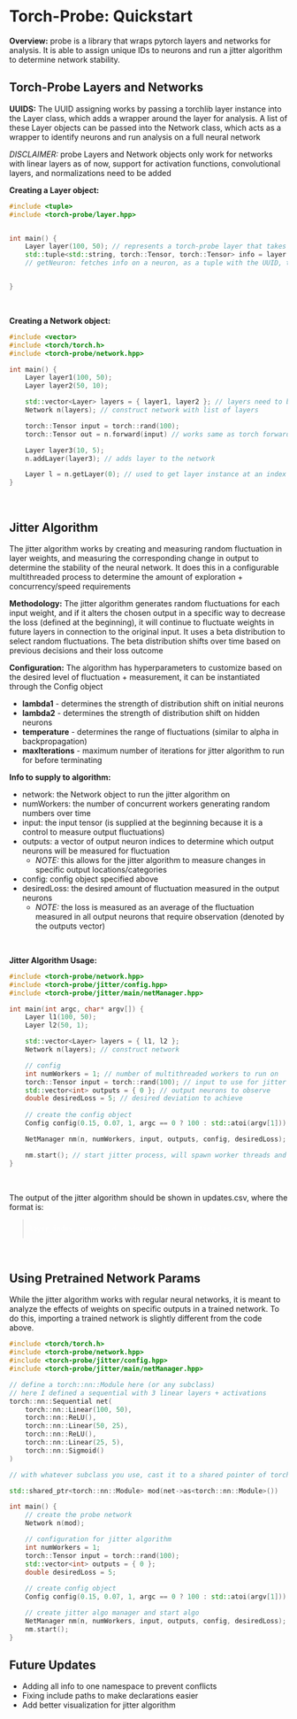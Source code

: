 # Torch-Probe: Quickstart

**Overview:** probe is a library that wraps pytorch layers and networks for analysis. It is able to assign unique IDs to neurons and run a jitter algorithm to determine network stability. 



## Torch-Probe Layers and Networks

**UUIDS:** The UUID assigning works by passing a torchlib layer instance into the Layer class, which adds a wrapper around the layer for analysis. A list of these Layer objects can be passed into the Network class, which acts as a wrapper to identify neurons and run analysis on a full neural network

_DISCLAIMER:_ probe Layers and Network objects only work for networks with linear layers as of now, support for activation functions, convolutional layers, and normalizations need to be added
&nbsp;

**Creating a Layer object:**
```cpp
#include <tuple>
#include <torch-probe/layer.hpp>


int main() {
    Layer layer(100, 50); // represents a torch-probe layer that takes in a 100 size input vector and outputs size 50
    std::tuple<std::string, torch::Tensor, torch::Tensor> info = layer.getNeuron(0);
    // getNeuron: fetches info on a neuron, as a tuple with the UUID, the weight tensor, and the bias tensor


}
```
&nbsp;

**Creating a Network object:**
```cpp
#include <vector>
#include <torch/torch.h>
#include <torch-probe/network.hpp>

int main() {
    Layer layer1(100, 50);
    Layer layer2(50, 10);

    std::vector<Layer> layers = { layer1, layer2 }; // layers need to be in a vector to be passed to network
    Network n(layers); // construct network with list of layers

    torch::Tensor input = torch::rand(100);
    torch::Tensor out = n.forward(input) // works same as torch forward, will return error on dimension mismatch

    Layer layer3(10, 5);
    n.addLayer(layer3); // adds layer to the network

    Layer l = n.getLayer(0); // used to get layer instance at an index in the network, for fetch neurons based on uuid
}
```
&nbsp;


## Jitter Algorithm
The jitter algorithm works by creating and measuring random fluctuation in layer weights, and measuring the corresponding change in output to determine the stability of the neural network. It does this in a configurable multithreaded process to determine the amount of exploration + concurrency/speed requirements

**Methodology:** The jitter algorithm generates random fluctuations for each input weight, and if it alters the chosen output in a specific way to decrease the loss (defined at the beginning), it will continue to fluctuate weights in future layers in connection to the original input. It uses a beta distribution to select random fluctuations. The beta distribution shifts over time based on previous decisions and their loss outcome

**Configuration:** The algorithm has hyperparameters to customize based on the desired level of fluctuation + measurement, it can be instantiated through the Config object

 * **lambda1** - determines the strength of distribution shift on initial neurons
 * **lambda2** - determines the strength of distribution shift on hidden neurons
 * **temperature** - determines the range of fluctuations (similar to alpha in backpropagation)
 * **maxIterations** - maximum number of iterations for jitter algorithm to run for before terminating


**Info to supply to algorithm:**
 * network: the Network object to run the jitter algorithm on
 * numWorkers: the number of concurrent workers generating random numbers over time
 * input: the input tensor (is supplied at the beginning because it is a control to measure output fluctuations)
 * outputs: a vector of output neuron indices to determine which output neurons will be measured for fluctuation
   * _NOTE:_ this allows for the jitter algorithm to measure changes in specific output locations/categories
 * config: config object specified above
 * desiredLoss: the desired amount of fluctuation measured in the output neurons
   * _NOTE:_ the loss is measured as an average of the fluctuation measured in all output neurons that require observation (denoted by the outputs vector)

&nbsp;

**Jitter Algorithm Usage:**
```cpp
#include <torch-probe/network.hpp>
#include <torch-probe/jitter/config.hpp>
#include <torch-probe/jitter/main/netManager.hpp> 

int main(int argc, char* argv[]) {
    Layer l1(100, 50);
    Layer l2(50, 1);

    std::vector<Layer> layers = { l1, l2 };
    Network n(layers); // construct network

    // config
    int numWorkers = 1; // number of multithreaded workers to run on
    torch::Tensor input = torch::rand(100); // input to use for jitter algorithm
    std::vector<int> outputs = { 0 }; // output neurons to observe
    double desiredLoss = 5; // desired deviation to achieve
    
    // create the config object
    Config config(0.15, 0.07, 1, argc == 0 ? 100 : std::atoi(argv[1])); // lambda1, lambda2, temperature, and maxiterations

    NetManager nm(n, numWorkers, input, outputs, config, desiredLoss); // main jitter algo object

    nm.start(); // start jitter process, will spawn worker threads and begin communication for jitter algo
}
```
&nbsp;

The output of the jitter algorithm should be shown in updates.csv, where the format is:
<blockquote style="padding: 10px"><code style="color: white">layer_index, neuron_id, update_value, resulting_loss</code></blockquote>
<!-- <blockquote style="padding: 10px; border-color: #ef4444; background-color: #ef444440; color: white"><code style="color: white">layer_index, neuron_id, update_value, resulting_loss</code></blockquote> -->

&nbsp;

## Using Pretrained Network Params

While the jitter algorithm works with regular neural networks, it is meant to analyze the effects of weights on specific outputs in a trained network. To do this, importing a trained network is slightly different from the code above.

```cpp
#include <torch/torch.h>
#include <torch-probe/network.hpp>
#include <torch-probe/jitter/config.hpp>
#include <torch-probe/jitter/main/netManager.hpp> 

// define a torch::nn::Module here (or any subclass)
// here I defined a sequential with 3 linear layers + activations
torch::nn::Sequential net(
    torch::nn::Linear(100, 50),
    torch::nn::ReLU(),
    torch::nn::Linear(50, 25),
    torch::nn::ReLU(),
    torch::nn::Linear(25, 5),
    torch::nn::Sigmoid()
)

// with whatever subclass you use, cast it to a shared pointer of torch::nn::Module (torch has a helper for this)

std::shared_ptr<torch::nn::Module> mod(net->as<torch::nn::Module>())

int main() {
    // create the probe network
    Network n(mod);

    // configuration for jitter algorithm
    int numWorkers = 1;
    torch::Tensor input = torch::rand(100);
    std::vector<int> outputs = { 0 };
    double desiredLoss = 5;
    
    // create config object
    Config config(0.15, 0.07, 1, argc == 0 ? 100 : std::atoi(argv[1]));

    // create jitter algo manager and start algo
    NetManager nm(n, numWorkers, input, outputs, config, desiredLoss);
    nm.start();
}
```

## Future Updates

 * Adding all info to one namespace to prevent conflicts
 * Fixing include paths to make declarations easier
 * Add better visualization for jitter algorithm

